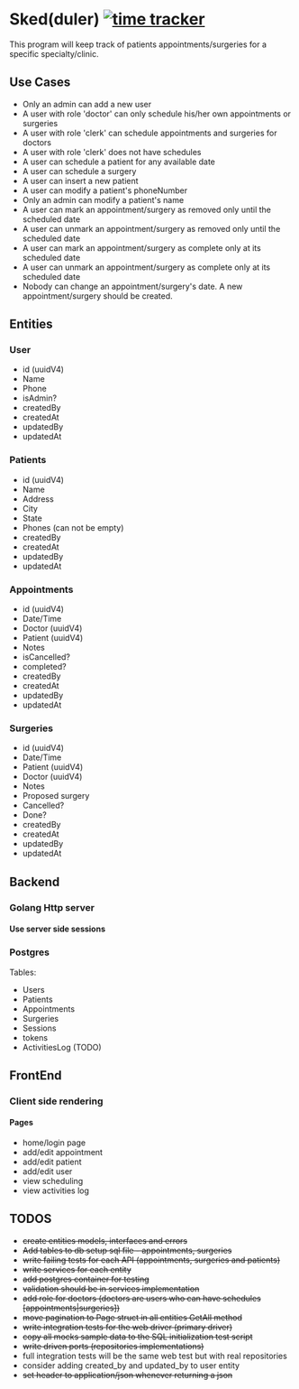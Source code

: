 # Sked(duler) [![time tracker](https://wakatime.com/badge/github/carlosapgomes/sked.svg)](https://wakatime.com/badge/github/carlosapgomes/sked)

This program will keep track of patients appointments/surgeries for a specific
specialty/clinic.

## Use Cases

- Only an admin can add a new user
- A user with role 'doctor' can only schedule his/her own appointments or surgeries
- A user with role 'clerk' can schedule appointments and surgeries for doctors
- A user with role 'clerk' does not have schedules
- A user can schedule a patient for any available date
- A user can schedule a surgery
- A user can insert a new patient
- A user can modify a patient's phoneNumber
- Only an admin can modify a patient's name
- A user can mark an appointment/surgery as removed only until the scheduled date
- A user can unmark an appointment/surgery as removed only until the scheduled date
- A user can mark an appointment/surgery as complete only at its scheduled date
- A user can unmark an appointment/surgery as complete only at its scheduled date
- Nobody can change an appointment/surgery's date. A new appointment/surgery
should be created.

## Entities

### User

- id (uuidV4)
- Name
- Phone
- isAdmin?
- createdBy
- createdAt
- updatedBy
- updatedAt

### Patients

- id (uuidV4)
- Name
- Address
- City
- State
- Phones (can not be empty)
- createdBy
- createdAt
- updatedBy
- updatedAt

### Appointments

- id (uuidV4)
- Date/Time
- Doctor (uuidV4)
- Patient (uuidV4)
- Notes
- isCancelled?
- completed?
- createdBy
- createdAt
- updatedBy
- updatedAt

### Surgeries

- id (uuidV4)
- Date/Time
- Patient (uuidV4)
- Doctor (uuidV4)
- Notes
- Proposed surgery
- Cancelled?
- Done?
- createdBy
- createdAt
- updatedBy
- updatedAt

## Backend

### Golang Http server

#### Use server side sessions

### Postgres

Tables:

- Users
- Patients
- Appointments
- Surgeries
- Sessions
- tokens
- ActivitiesLog (TODO)

## FrontEnd

### Client side rendering

#### Pages

- home/login page
- add/edit appointment
- add/edit patient
- add/edit user
- view scheduling
- view activities log

## TODOS

- ~~create entities models, interfaces and errors~~
- ~~Add tables to db setup sql file - appointments, surgeries~~
- ~~write failing tests for each API (appointments, surgeries and patients)~~
- ~~write services for each entity~~
- ~~add postgres container for testing~~
- ~~validation should be in services implementation~~
- ~~add role for doctors (doctors are users who can have schedules [appointments|surgeries])~~
- ~~move pagination to Page struct in all entities GetAll method~~
- ~~write integration tests for the web driver (primary driver)~~
- ~~copy all mocks sample data to the SQL initialization test script~~
- ~~write driven ports (repositories implementations)~~
- full integration tests will be the same web test but with real repositories
- consider adding created_by and updated_by to user entity
- ~~set header to application/json whenever returning a json~~
